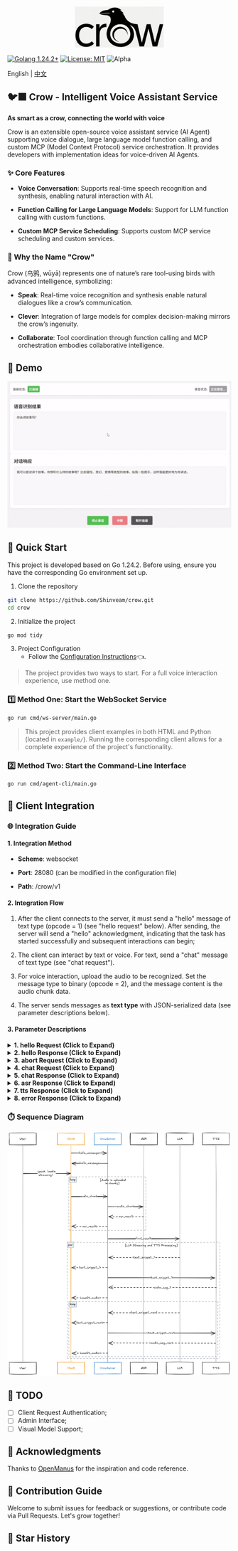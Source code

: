 <div style="text-align:center">
  <img src="assets/logo.png" width="200" />
</div>

[![Golang 1.24.2+](https://img.shields.io/badge/Golang-1.24.2+-blue.svg)](https://www.python.org/downloads/) [![License: MIT](https://img.shields.io/badge/License-MIT-yellow.svg)](https://opensource.org/licenses/MIT)  ![Alpha](https://img.shields.io/badge/Status-Alpha-red)

English | [中文](README.md) 

## 🐦‍⬛ Crow - Intelligent Voice Assistant Service

**As smart as a crow, connecting the world with voice**

Crow is an extensible open-source voice assistant service (AI Agent) supporting voice dialogue, large language model function calling, and custom MCP (Model Context Protocol) service orchestration. It provides developers with implementation ideas for voice-driven AI Agents.

### ✨ Core Features

- **Voice Conversation**: Supports real-time speech recognition and synthesis, enabling natural interaction with AI.

- **Function Calling for Large Language Models**: Support for LLM function calling with custom functions.

- **Custom MCP Service Scheduling**: Supports custom MCP service scheduling and custom services.

### 🤔 Why the Name "Crow"

Crow (乌鸦, wūyā) represents one of nature’s rare tool-using birds with advanced intelligence, symbolizing:

- **Speak**: Real-time voice recognition and synthesis enable natural dialogues like a crow’s communication.

- **Clever**: Integration of large models for complex decision-making mirrors the crow’s ingenuity.

- **Collaborate**: Tool coordination through function calling and MCP orchestration embodies collaborative intelligence.

## 👀 Demo

![demo](assets/demo.gif)

## 🚀 Quick Start

This project is developed based on Go 1.24.2. Before using, ensure you have the corresponding Go environment set up.

1. Clone the repository

```bash
git clone https://github.com/Shinveam/crow.git
cd crow
```

2. Initialize the project

```bash
go mod tidy
```

3. Project Configuration
    - Follow the [Configuration Instructions](config/README_en.md)👈.

> The project provides two ways to start. For a full voice interaction experience, use method one.

### 1️⃣ Method One: Start the WebSocket Service

```bash
go run cmd/ws-server/main.go
```

> This project provides client examples in both HTML and Python (located in `example/`). Running the corresponding client allows for a complete experience of the project's functionality.

### 2️⃣ Method Two: Start the Command-Line Interface

```bash
go run cmd/agent-cli/main.go
```

## 🔌 Client Integration

### 🌐 Integration Guide

#### 1. Integration Method

- **Scheme**: websocket

- **Port**: 28080 (can be modified in the configuration file)

- **Path**: /crow/v1

#### 2. Integration Flow

1. After the client connects to the server, it must send a "hello" message of text type (opcode = 1) (see "hello request" below). After sending, the server will send a "hello" acknowledgment, indicating that the task has started successfully and subsequent interactions can begin;

2. The client can interact by text or voice. For text, send a "chat" message of text type (see "chat request").

3. For voice interaction, upload the audio to be recognized. Set the message type to binary (opcode = 2), and the message content is the audio chunk data.

4. The server sends messages as **text type** with JSON-serialized data (see parameter descriptions below).

#### 3. Parameter Descriptions

<details>
<summary><strong>1. hello Request (Click to Expand)</strong></summary>

> **Description**: Set task parameters and start the task  
> **Message Type**: Text (opcode = 1)  
> **Message Format**: JSON

|       Parameter        |  Type  |                  Description                   | Required | Default  |
|:----------------------:|:------:|:----------------------------------------------:|:--------:|:--------:|
|          type          | string |                  Fixed: hello                  |   Yes    |    -     |
|       enable_asr       |  bool  |                  Enable ASR?                   |    No    |  false   |
|       enable_tts       |  bool  |                  Enable TTS?                   |    No    |  false   |
|       asr_params       | object | ASR settings (takes effect if enable_asr=true) |    No    |    -     |
|   asr_params.format    | string |        Format of the audio to recognize        |    No    |   pcm    |
| asr_params.sample_rate |  int   |             Audio sample rate (Hz)             |    No    |  16000   |
|  asr_params.channels   |  int   | Number of audio channels (1: mono, 2: stereo)  |    No    |    1     |
|   asr_params.vad_eos   |  int   |           VAD endpoint timeout (ms)            |    No    |   800    |
| asr_params.enable_punc |  bool  |              Enable punctuation?               |    No    |  false   |
|  asr_params.language   | string |             Language, e.g., zh, en             |    No    |    zh    |
|   asr_params.accent    | string |          Accent: mandarin, cantonese           |    No    | mandarin |
|       tts_params       | object | TTS settings (takes effect if enable_tts=true) |    No    |    -     |
|   tts_params.speaker   | string |                   Speaker ID                   |    No    |    -     |
|   tts_params.format    | string |                TTS audio format                |    No    |   mp3    |
|    tts_params.speed    | float  |                Speed: [0.5-2.0]                |    No    |   1.0    |
|   tts_params.volume    |  int   |                Volume: [0-100]                 |    No    |    50    |
|    tts_params.pitch    | float  |                Pitch: [0.5-2.0]                |    No    |   1.0    |
| tts_params.sample_rate |  int   |             Audio sample rate (Hz)             |    No    |  16000   |
|  tts_params.language   | string |             Language, e.g., zh, en             |    No    |    zh    |

</details>

<details>
<summary><strong>2. hello Response (Click to Expand)</strong></summary>

> **Message Type**: Text (opcode = 1)  
> **Message Format**: JSON

|       Parameter        |  Type  |                  Description                   | Present |
|:----------------------:|:------:|:----------------------------------------------:|:-------:|
|          type          | string |                  Fixed: hello                  |   Yes   |
|       asr_params       | object | ASR settings (takes effect if enable_asr=true) |   No    |
|   asr_params.format    | string |        Format of the audio to recognize        |   No    |
| asr_params.sample_rate |  int   |             Audio sample rate (Hz)             |   No    |
|  asr_params.channels   |  int   | Number of audio channels (1: mono, 2: stereo)  |   No    |
|   asr_params.vad_eos   |  int   |           VAD endpoint timeout (ms)            |   No    |
| asr_params.enable_punc |  bool  |              Enable punctuation?               |   No    |
|  asr_params.language   | string |             Language, e.g., zh, en             |   No    |
|   asr_params.accent    | string |          Accent: mandarin, cantonese           |   No    |
|       tts_params       | object | TTS settings (takes effect if enable_tts=true) |   No    |
|   tts_params.speaker   | string |                   Speaker ID                   |   No    |
|   tts_params.format    | string |                TTS audio format                |   No    |
|    tts_params.speed    | float  |                Speed: [0.5-2.0]                |   No    |
|   tts_params.volume    |  int   |                Volume: [0-100]                 |   No    |
|    tts_params.pitch    | float  |                Pitch: [0.5-2.0]                |   No    |
| tts_params.sample_rate |  int   |             Audio sample rate (Hz)             |   No    |
|  tts_params.language   | string |             Language, e.g., zh, en             |   No    |

</details>

<details>
<summary><strong>3. abort Request (Click to Expand)</strong></summary>

> **Description**: Can be sent during interaction to interrupt the current conversation.  
> **Message Type**: Text (opcode = 1)  
> **Message Format**: JSON

| Parameter |  Type  | Description  | Required | Default |
|:---------:|:------:|:------------:|:--------:|:-------:|
|   type    | string | Fixed: abort |   Yes    |    -    |

</details>

<details>
<summary><strong>4. chat Request (Click to Expand)</strong></summary>

> **Description**: Send text.  
> **Message Type**: Text (opcode = 1)  
> **Message Format**: JSON

| Parameter |  Type  |   Description   | Required | Default |
|:---------:|:------:|:---------------:|:--------:|:-------:|
|   type    | string |   Fixed: chat   |   Yes    |    -    |
| chat_text | string | User query text |   Yes    |    -    |

</details>

<details>
<summary><strong>5. chat Response (Click to Expand)</strong></summary>

> **Description**: Response text. Both text and voice requests will return this type of message for the reply.  
> **Message Type**: Text (opcode = 1)  
> **Message Format**: JSON

| Parameter |  Type  | Description | Present |
|:---------:|:------:|:-----------:|:-------:|
|   type    | string | Fixed: chat |   Yes   |
|   text    | string | Reply text  |   No    |

</details>

<details>
<summary><strong>6. asr Response (Click to Expand)</strong></summary>

> **Description**: ASR response result.  
> **Message Type**: Text (opcode = 1)  
> **Message Format**: JSON

| Parameter |  Type  |                   Description                   | Present |
|:---------:|:------:|:-----------------------------------------------:|:-------:|
|   type    | string |                   Fixed: asr                    |   Yes   |
|  result   | string |               Recognition result                |   No    | 
|   state   |  int   | State: 0-recognizing, 1-sentence end, 2-asr end |   No    |

</details>

<details>
<summary><strong>7. tts Response (Click to Expand)</strong></summary>

> **Description**: TTS response result.  
> **Message Type**: Text (opcode = 1)  
> **Message Format**: JSON

| Parameter |  Type  |              Description              | Present |
|:---------:|:------:|:-------------------------------------:|:-------:|
|   type    | string |              Fixed: tts               |   Yes   |
|   audio   | string | Base64-encoded audio data (in chunks) |   No    | 
|   state   |  int   |   State: 0-synthesizing, 1-finished   |   No    |

</details>

<details>
<summary><strong>8. error Response (Click to Expand)</strong></summary>

> **Description**: Error response.  
> **Message Type**: Text (opcode = 1)  
> **Message Format**: JSON

| Parameter  |  Type  |            Description            | Present |
|:----------:|:------:|:---------------------------------:|:-------:|
|    type    | string |           Fixed: error            |   Yes   |
| error_code |  int   | Error code: 0-OK, non-zero: error |   Yes   |
| error_msg  | string |           Error message           |   No    |

</details>

### ⏱️ Sequence Diagram

![sequence diagram](assets/timing.png)

## 📝 TODO

- [ ] Client Request Authentication;
- [ ] Admin Interface;
- [ ] Visual Model Support;

## 🙏 Acknowledgments

Thanks to [OpenManus](https://github.com/FoundationAgents/OpenManus) for the inspiration and code reference.

## 🙋 Contribution Guide

Welcome to submit issues for feedback or suggestions, or contribute code via Pull Requests. Let's grow together!

## 🌟 Star History

[//]: # ([![Star History Chart]&#40;https://api.star-history.com/svg?repos=Shinveam/crow&type=Date&#41;]&#40;https://star-history.com/#Shinveam/crow&Date&#41;)
